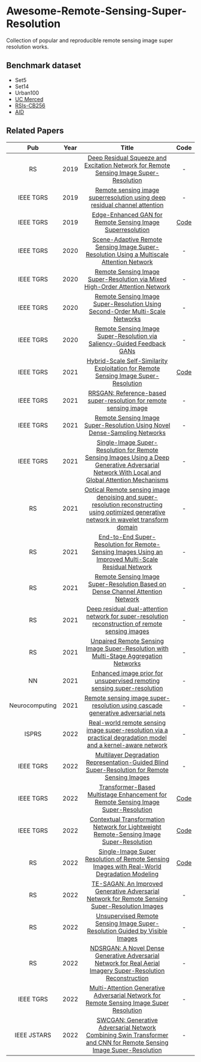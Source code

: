 # Awesome-Remote-Sensing-Super-Resolution
Collection of popular and reproducible remote sensing image super resolution works.

## Benchmark dataset
* Set5
* Set14
* Urban100
* [UC Merced](http://weegee.vision.ucmerced.edu/datasets/landuse.html)
* [RSIs-CB256](https://github.com/lehaifeng/RSI-CB)
* [AID](https://captain-whu.github.io/AID/)

## Related Papers
|Pub|Year|Title|Code|
|:---:|:---:|:---:|:---:|
|RS|2019|[Deep Residual Squeeze and Excitation Network for Remote Sensing Image Super-Resolution](https://www.mdpi.com/2072-4292/11/15/1817)|-|
|IEEE TGRS|2019|[Remote sensing image superresolution using deep residual channel attention](https://ieeexplore.ieee.org/abstract/document/8770258)|-|
|IEEE TGRS|2019|[Edge-Enhanced GAN for Remote Sensing Image Superresolution](https://ieeexplore.ieee.org/document/8677274)|[Code](https://github.com/kuijiang94/EEGAN)|
|IEEE TGRS|2020|[Scene-Adaptive Remote Sensing Image Super-Resolution Using a Multiscale Attention Network](https://ieeexplore.ieee.org/abstract/document/8978758)|-|
|IEEE TGRS|2020|[Remote Sensing Image Super-Resolution via Mixed High-Order Attention Network](https://ieeexplore.ieee.org/abstract/document/9151234)|-|
|IEEE TGRS|2020|[Remote Sensing Image Super-Resolution Using Second-Order Multi-Scale Networks](https://ieeexplore.ieee.org/abstract/document/9194276)|-|
|IEEE TGRS|2020|[Remote Sensing Image Super-Resolution via Saliency-Guided Feedback GANs](https://ieeexplore.ieee.org/abstract/document/9301233)|-|
|IEEE TGRS|2021|[Hybrid-Scale Self-Similarity Exploitation for Remote Sensing Image Super-Resolution](https://ieeexplore.ieee.org/abstract/document/9400474)|[Code](https://github.com/Shaosifan/HSENet)|
|IEEE TGRS|2021|[RRSGAN: Reference-based super-resolution for remote sensing image](https://ieeexplore.ieee.org/abstract/document/9328132)|-|
|IEEE TGRS|2021|[Remote Sensing Image Super-Resolution Using Novel Dense-Sampling Networks](https://ieeexplore.ieee.org/abstract/document/9107103)|-|
|IEEE TGRS|2021|[Single-Image Super-Resolution for Remote Sensing Images Using a Deep Generative Adversarial Network With Local and Global Attention Mechanisms](https://ieeexplore.ieee.org/abstract/document/9479919)|-|
|RS|2021|[Optical Remote sensing image denoising and super-resolution reconstructing using optimized generative network in wavelet transform domain](https://www.mdpi.com/2072-4292/13/9/1858)|-|
|RS|2021|[End-to-End Super-Resolution for Remote-Sensing Images Using an Improved Multi-Scale Residual Network](https://www.mdpi.com/2072-4292/13/4/666)|-|
|RS|2021|[Remote Sensing Image Super-Resolution Based on Dense Channel Attention Network](https://www.mdpi.com/2072-4292/13/15/2966)|-|
|RS|2021|[Deep residual dual-attention network for super-resolution reconstruction of remote sensing images](https://www.mdpi.com/2072-4292/13/14/2784)|-|
|RS|2021|[Unpaired Remote Sensing Image Super-Resolution with Multi-Stage Aggregation Networks](https://www.mdpi.com/2072-4292/13/16/3167)|-|
|NN|2021|[Enhanced image prior for unsupervised remoting sensing super-resolution](https://www.sciencedirect.com/science/article/abs/pii/S0893608021002379)|-|
|Neurocomputing|2021|[Remote sensing image super-resolution using cascade generative adversarial nets](https://www.sciencedirect.com/science/article/abs/pii/S0925231221002721)|-|
|ISPRS|2022|[Real-world remote sensing image super-resolution via a practical degradation model and a kernel-aware network](https://www.sciencedirect.com/science/article/abs/pii/S0924271622001824)|-|
|IEEE TGRS|2022|[Multilayer Degradation Representation-Guided Blind Super-Resolution for Remote Sensing Images](https://ieeexplore.ieee.org/abstract/document/9833534)|-|
|IEEE TGRS|2022|[Transformer-Based Multistage Enhancement for Remote Sensing Image Super-Resolution](https://ieeexplore.ieee.org/document/9654169)|[Code](https://github.com/Shaosifan/TransENet)|
|IEEE TGRS|2022|[Contextual Transformation Network for Lightweight Remote-Sensing Image Super-Resolution](https://ieeexplore.ieee.org/document/9632567)|[Code](https://github.com/BITszwang/CTNet)|
|RS|2022|[Single-Image Super Resolution of Remote Sensing Images with Real-World Degradation Modeling](https://www.mdpi.com/2072-4292/14/12/2895)|[Code](https://github.com/zhangjizhou-bit/Single-image-Super-Resolution-of-Remote-Sensing-Images-with-Real-World-Degradation-Modeling)|
|RS|2022|[TE-SAGAN: An Improved Generative Adversarial Network for Remote Sensing Super-Resolution Images](https://www.mdpi.com/2072-4292/14/10/2425/htm)|-|
|RS|2022|[Unsupervised Remote Sensing Image Super-Resolution Guided by Visible Images](https://www.mdpi.com/2072-4292/14/6/1513)|-|
|RS|2022|[NDSRGAN: A Novel Dense Generative Adversarial Network for Real Aerial Imagery Super-Resolution Reconstruction](https://www.mdpi.com/2072-4292/14/7/1574)|-|
|IEEE TGRS|2022|[Multi-Attention Generative Adversarial Network for Remote Sensing Image Super Resolution](https://ieeexplore.ieee.org/abstract/document/9787539)|-|
|IEEE JSTARS|2022|[SWCGAN: Generative Adversarial Network Combining Swin Transformer and CNN for Remote Sensing Image Super-Resolution](https://ieeexplore.ieee.org/abstract/document/9829280)|-|
